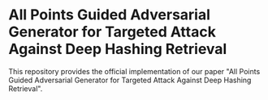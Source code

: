 # All Points Guided Adversarial Generator for Targeted Attack Against Deep Hashing Retrieval

This repository provides the official implementation of our paper "All Points Guided Adversarial Generator for Targeted Attack Against Deep Hashing Retrieval".

